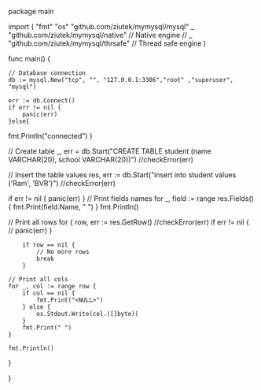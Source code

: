 package main

import (
	"fmt"
	"os"
	"github.com/ziutek/mymysql/mysql"
	_ "github.com/ziutek/mymysql/native" // Native engine
	// _ "github.com/ziutek/mymysql/thrsafe" // Thread safe engine
)

func main() {

	// Database connection
	db := mysql.New("tcp", "", "127.0.0.1:3306","root" ,"superuser", "mysql")

	err := db.Connect()
	if err != nil {
		panic(err)
	}else{
fmt.Println("connected")
}

// Create table 
_, err = db.Start("CREATE TABLE student (name VARCHAR(20), school VARCHAR(20))")
//checkError(err)

// Insert the table values
res, err := db.Start("insert into student values ('Ram', 'BVR')")
//checkError(err)

if err != nil {
	panic(err)
}
// Print fields names
for _, field := range res.Fields() {
	fmt.Print(field.Name, " ")
}
fmt.Println()

// Print all rows
for {
	row, err := res.GetRow()
		//checkError(err)
		if err != nil {
		//	panic(err)
		}

		if row == nil {
			// No more rows
			break
		}

	// Print all cols
	for _, col := range row {
		if col == nil {
			fmt.Print("<NULL>")
		} else {
			os.Stdout.Write(col.([]byte))
		}
		fmt.Print(" ")
	}

	fmt.Println()
	

}

}



